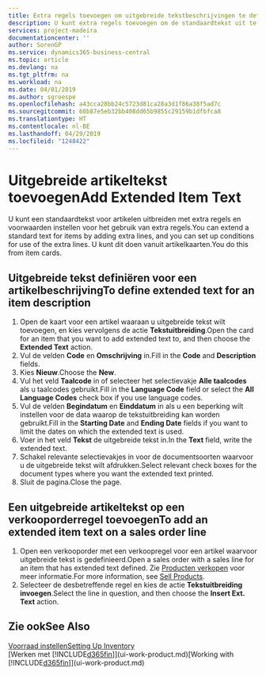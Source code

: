 ```yaml
---
title: Extra regels toevoegen om uitgebreide tekstbeschrijvingen te definiëren | Microsoft Docs
description: U kunt extra regels toevoegen om de standaardtekst uit te breiden die een artikel beschrijft.
services: project-madeira
documentationcenter: ''
author: SorenGP
ms.service: dynamics365-business-central
ms.topic: article
ms.devlang: na
ms.tgt_pltfrm: na
ms.workload: na
ms.date: 04/01/2019
ms.author: sgroespe
ms.openlocfilehash: a43cca28bb24c5723d81ca28a3d1f86a38f5ad7c
ms.sourcegitcommit: 60b87e5eb32bb408dd65b9855c29159b1dfbfca8
ms.translationtype: HT
ms.contentlocale: nl-BE
ms.lasthandoff: 04/29/2019
ms.locfileid: "1248422"
---
```

# <a name="add-extended-item-text"></a><span data-ttu-id="83bc8-103">Uitgebreide artikeltekst toevoegen</span><span class="sxs-lookup"><span data-stu-id="83bc8-103">Add Extended Item Text</span></span>
<span data-ttu-id="83bc8-104">U kunt een standaardtekst voor artikelen uitbreiden met extra regels en voorwaarden instellen voor het gebruik van extra regels.</span><span class="sxs-lookup"><span data-stu-id="83bc8-104">You can extend a standard text for items by adding extra lines, and you can set up conditions for use of the extra lines.</span></span> <span data-ttu-id="83bc8-105">U kunt dit doen vanuit artikelkaarten.</span><span class="sxs-lookup"><span data-stu-id="83bc8-105">You do this from item cards.</span></span>

## <a name="to-define-extended-text-for-an-item-description"></a><span data-ttu-id="83bc8-106">Uitgebreide tekst definiëren voor een artikelbeschrijving</span><span class="sxs-lookup"><span data-stu-id="83bc8-106">To define extended text for an item description</span></span>
1. <span data-ttu-id="83bc8-107">Open de kaart voor een artikel waaraan u uitgebreide tekst wilt toevoegen, en kies vervolgens de actie **Tekstuitbreiding**.</span><span class="sxs-lookup"><span data-stu-id="83bc8-107">Open the card for an item that you want to add extended text to, and then choose the **Extended Text** action.</span></span>
2. <span data-ttu-id="83bc8-108">Vul de velden **Code** en **Omschrijving** in.</span><span class="sxs-lookup"><span data-stu-id="83bc8-108">Fill in the **Code** and **Description** fields.</span></span>
3. <span data-ttu-id="83bc8-109">Kies **Nieuw**.</span><span class="sxs-lookup"><span data-stu-id="83bc8-109">Choose the **New**.</span></span>
4. <span data-ttu-id="83bc8-110">Vul het veld **Taalcode** in of selecteer het selectievakje **Alle taalcodes** als u taalcodes gebruikt.</span><span class="sxs-lookup"><span data-stu-id="83bc8-110">Fill in the **Language Code** field or select the **All Language Codes** check box if you use language codes.</span></span>
5. <span data-ttu-id="83bc8-111">Vul de velden **Begindatum** en **Einddatum** in als u een beperking wilt instellen voor de data waarop de tekstuitbreiding kan worden gebruikt.</span><span class="sxs-lookup"><span data-stu-id="83bc8-111">Fill in the **Starting Date** and **Ending Date** fields if you want to limit the dates on which the extended text is used.</span></span>
6. <span data-ttu-id="83bc8-112">Voer in het veld **Tekst** de uitgebreide tekst in.</span><span class="sxs-lookup"><span data-stu-id="83bc8-112">In the **Text** field, write the extended text.</span></span>
7. <span data-ttu-id="83bc8-113">Schakel relevante selectievakjes in voor de documentsoorten waarvoor u de uitgebreide tekst wilt afdrukken.</span><span class="sxs-lookup"><span data-stu-id="83bc8-113">Select relevant check boxes for the document types where you want the extended text printed.</span></span>
8. <span data-ttu-id="83bc8-114">Sluit de pagina.</span><span class="sxs-lookup"><span data-stu-id="83bc8-114">Close the page.</span></span>

## <a name="to-add-an-extended-item-text-on-a-sales-order-line"></a><span data-ttu-id="83bc8-115">Een uitgebreide artikeltekst op een verkooporderregel toevoegen</span><span class="sxs-lookup"><span data-stu-id="83bc8-115">To add an extended item text on a sales order line</span></span>
1. <span data-ttu-id="83bc8-116">Open een verkooporder met een verkoopregel voor een artikel waarvoor uitgebreide tekst is gedefinieerd.</span><span class="sxs-lookup"><span data-stu-id="83bc8-116">Open a sales order with a sales line for an item that has extended text defined.</span></span> <span data-ttu-id="83bc8-117">Zie [Producten verkopen](sales-how-sell-products.md) voor meer informatie.</span><span class="sxs-lookup"><span data-stu-id="83bc8-117">For more information, see [Sell Products](sales-how-sell-products.md).</span></span>
2. <span data-ttu-id="83bc8-118">Selecteer de desbetreffende regel en kies de actie **Tekstuitbreiding invoegen**.</span><span class="sxs-lookup"><span data-stu-id="83bc8-118">Select the line in question, and then choose the **Insert Ext. Text** action.</span></span>

## <a name="see-also"></a><span data-ttu-id="83bc8-119">Zie ook</span><span class="sxs-lookup"><span data-stu-id="83bc8-119">See Also</span></span>
[<span data-ttu-id="83bc8-120">Voorraad instellen</span><span class="sxs-lookup"><span data-stu-id="83bc8-120">Setting Up Inventory</span></span>](inventory-setup-inventory.md)  
<span data-ttu-id="83bc8-121">[Werken met [!INCLUDE[d365fin](includes/d365fin_md.md)]](ui-work-product.md)</span><span class="sxs-lookup"><span data-stu-id="83bc8-121">[Working with [!INCLUDE[d365fin](includes/d365fin_md.md)]](ui-work-product.md)</span></span>

